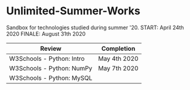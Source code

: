 # Unlimited-Summer-Works
Sandbox for technologies studied during summer '20.
START: April 24th 2020
FINALE: August 31th 2020

| Review | Completion |
| ------| --------------- |
| W3Schools - Python: Intro | May 4th 2020 |
| W3Schools - Python: NumPy | May 7th 2020 |
| W3Schools - Python: MySQL | |
